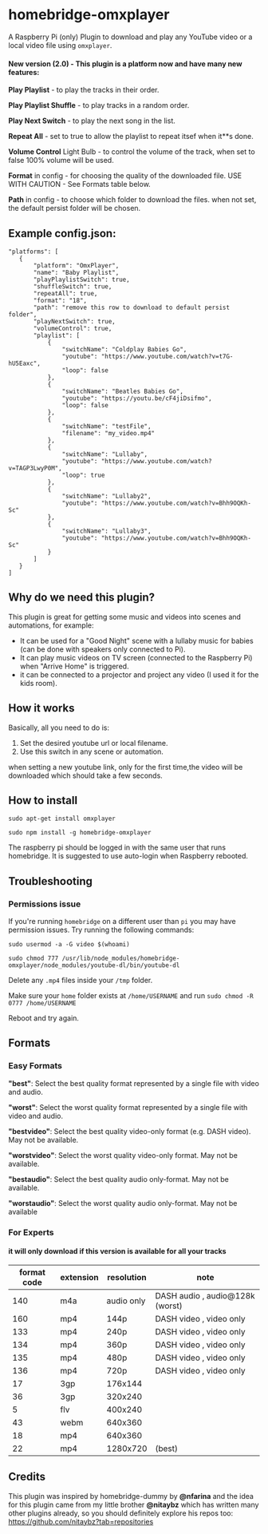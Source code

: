 
# homebridge-omxplayer
A Raspberry Pi (only) Plugin to download and play any YouTube video or a local video file using `omxplayer`.

#### New version (2.0)  - This plugin is a platform now and have many new features:

**Play Playlist** - to play the tracks in their order.

**Play Playlist Shuffle** - to play tracks in a random order.

**Play Next Switch** - to play the next song in the list.

**Repeat All** - set to true to allow the playlist to repeat itsef when it**s done.

**Volume Control** Light Bulb - to control the volume of the track, when set to false 100% volume will be used.

**Format** in config - for choosing the quality of the downloaded file. USE WITH CAUTION - See Formats table below.

**Path** in config - to choose which folder to download the files. when not set, the default persist folder will be chosen.

## Example config.json:

 ```
"platforms": [
    {
        "platform": "OmxPlayer",
        "name": "Baby Playlist",
        "playPlaylistSwitch": true,
        "shuffleSwitch": true,
        "repeatAll": true,
        "format": "18",
        "path": "remove this row to download to default persist folder",
        "playNextSwitch": true,
        "volumeControl": true,
        "playlist": [
            {
                "switchName": "Coldplay Babies Go",
                "youtube": "https://www.youtube.com/watch?v=t7G-hU5Eaxc",
                "loop": false
            },
            {
                "switchName": "Beatles Babies Go",
                "youtube": "https://youtu.be/cF4jiDsifmo",
                "loop": false
            },
            {
                "switchName": "testFile",
                "filename": "my_video.mp4"
            },
            {
                "switchName": "Lullaby",
                "youtube": "https://www.youtube.com/watch?v=TAGP3LwyP0M",
                "loop": true
            },
            {
                "switchName": "Lullaby2",
                "youtube": "https://www.youtube.com/watch?v=Bhh9OQKh-Sc"
            },
            {
                "switchName": "Lullaby3",
                "youtube": "https://www.youtube.com/watch?v=Bhh9OQKh-Sc"
            }
        ]
    }
]

```

## Why do we need this plugin?

This plugin is great for getting some music and videos into scenes and automations, for example:
- It can be used for a "Good Night" scene with a lullaby music for babies (can be done with speakers only connected to Pi).
- It can play music videos on TV screen (connected to the Raspberry Pi) when "Arrive Home" is triggered.
- it can be connected to a projector and project any video (I used it for the kids room).

## How it works

Basically, all you need to do is:
1. Set the desired youtube url or local filename.
2. Use this switch in any scene or automation.

when setting a new youtube link, only for the first time,the video will be downloaded which should take a few seconds.

## How to install
 ```sudo apt-get install omxplayer```

 ```sudo npm install -g homebridge-omxplayer```

The raspberry pi should be logged in with the same user that runs homebridge.
It is suggested to use auto-login when Raspberry rebooted.

## Troubleshooting

### Permissions issue
If you're running `homebridge` on a different user than `pi` you may have permission issues. Try running the following commands:

`sudo usermod -a -G video $(whoami)`

`sudo chmod 777 /usr/lib/node_modules/homebridge-omxplayer/node_modules/youtube-dl/bin/youtube-dl`

Delete any `.mp4` files inside your `/tmp` folder.

Make sure your `home` folder exists at `/home/USERNAME` and run `sudo chmod -R 0777 /home/USERNAME`

Reboot and try again.




## Formats

### Easy Formats
**"best"**: Select the best quality format represented by a single file with video and audio.

**"worst"**: Select the worst quality format represented by a single file with video and audio.

**"bestvideo"**: Select the best quality video-only format (e.g. DASH video). May not be available.

**"worstvideo"**: Select the worst quality video-only format. May not be available.

**"bestaudio"**: Select the best quality audio only-format. May not be available.

**"worstaudio"**: Select the worst quality audio only-format. May not be available



### For Experts 
#### it will only download if this version is available for all your tracks

|  format code |  extension | resolution |  note  |
| ------------ | ---------- | ------------ | ------ |
| 140          |     m4a    |   audio only |  DASH audio , audio@128k (worst)|
| 160          |     mp4    |   144p       |  DASH video , video only|
| 133          |     mp4    |   240p       |  DASH video , video only| 
| 134          |     mp4    |   360p       |  DASH video , video only| 
| 135          |     mp4    |   480p       |  DASH video , video only| 
| 136          |     mp4    |   720p       |  DASH video , video only| 
| 17           |     3gp    |   176x144    |  | 
| 36           |     3gp    |   320x240    |  | 
| 5            |     flv    |   400x240    |  | 
| 43           |     webm   |   640x360    |  | 
| 18           |     mp4    |   640x360    |  | 
| 22           |     mp4    |   1280x720   |  (best)| 

 
## Credits
This plugin was inspired by homebridge-dummy by **@nfarina** and the idea for this plugin came from my little brother **@nitaybz** which has written many other plugins already, so you should definitely explore his repos too: https://github.com/nitaybz?tab=repositories
